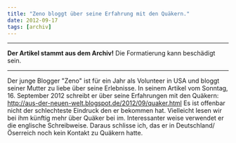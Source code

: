 ```yaml
---
title: "Zeno bloggt über seine Erfahrung mit den Quäkern."
date: 2012-09-17
tags: [archiv]
---
```

<hr><b>Der Artikel stammt aus dem Archiv!</b> Die Formatierung kann beschädigt sein.<hr>

Der junge Blogger "Zeno" ist für ein Jahr als Volunteer in USA und bloggt seiner Mutter zu liebe über seine Erlebnisse. In seinem Artikel vom Sonntag, 16. September 2012 schreibt er über seine Erfahrungen mit den Quäkern: http://aus-der-neuen-welt.blogspot.de/2012/09/quaker.html Es ist offenbar nicht der schlechteste Eindruck den er bekommen hat. Vielleicht lesen wir bei ihm künftig mehr über Quäker bei im. Interessanter weise verwendet er die englische Schreibweise.  Daraus schlisse ich, das er in Deutschland/Öserreich noch kein Kontakt zu Quäkern hatte. 
